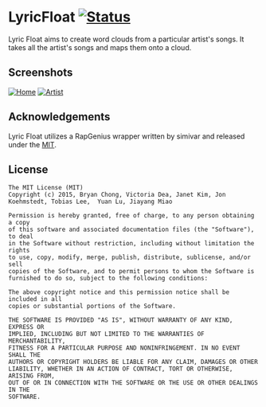 LyricFloat [![Status](https://rawgit.com/bryan/bryan.github.io/master/images/inactive.svg)](#)
=======

Lyric Float aims to create word clouds from a particular artist's songs. It takes all the artist's songs and maps them onto a cloud.

## Screenshots
[![Home](https://github.com/bryan/lyricfloat/blob/master/assets/images/home.png?raw=true)](#)
[![Artist](https://github.com/bryan/lyricfloat/blob/master/assets/images/artist.png?raw=true)](#)

## Acknowledgements
Lyric Float utilizes a RapGenius wrapper written by simivar and released under the [MIT](https://github.com/bryan/lyricfloat/blob/master/RapGenius-PHP-master/LICENSE). 

## License
    The MIT License (MIT)
    Copyright (c) 2015, Bryan Chong, Victoria Dea, Janet Kim, Jon Koehmstedt, Tobias Lee,  Yuan Lu, Jiayang Miao

    Permission is hereby granted, free of charge, to any person obtaining a copy
    of this software and associated documentation files (the "Software"), to deal
    in the Software without restriction, including without limitation the rights
    to use, copy, modify, merge, publish, distribute, sublicense, and/or sell
    copies of the Software, and to permit persons to whom the Software is
    furnished to do so, subject to the following conditions:

    The above copyright notice and this permission notice shall be included in all
    copies or substantial portions of the Software.
    
    THE SOFTWARE IS PROVIDED "AS IS", WITHOUT WARRANTY OF ANY KIND, EXPRESS OR
    IMPLIED, INCLUDING BUT NOT LIMITED TO THE WARRANTIES OF MERCHANTABILITY,
    FITNESS FOR A PARTICULAR PURPOSE AND NONINFRINGEMENT. IN NO EVENT SHALL THE
    AUTHORS OR COPYRIGHT HOLDERS BE LIABLE FOR ANY CLAIM, DAMAGES OR OTHER
    LIABILITY, WHETHER IN AN ACTION OF CONTRACT, TORT OR OTHERWISE, ARISING FROM,
    OUT OF OR IN CONNECTION WITH THE SOFTWARE OR THE USE OR OTHER DEALINGS IN THE
    SOFTWARE.
